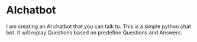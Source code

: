 # AIchatbot
I am creating an AI chatbot that you can talk to.
This is a simple python chat bot. It will replay Questions based on predefine Questions and Answers.
